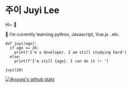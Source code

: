 # 주이 Juyi Lee

Hi~ 👋

🔭 I’m currently learning python, Javascript, Vue.js ..etc.     

```
def juyi(age):
  if age >= 26:
    print('I'm a developer. I am still studying hard')
  else:
    print(f'I'm still {age}. I can do it !⚡ ')

juyi(26)
```
[![Anurag's github stats](https://github-readme-stats.vercel.app/api?username=juyi212&show_icons=true&theme=radical)](https://github.com/anuraghazra/github-readme-stats)
